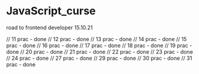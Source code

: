 # JavaScript_curse
road to frontend developer 
15.10.21 

// 11 prac - done 
// 12 prac - done
// 13 prac - done
// 14 prac - done
// 15 prac - done
// 16 prac - done
// 17 prac - done
// 18 prac - done
// 19 prac - done 
// 20 prac - done
// 21 prac - done
// 22 prac - done
// 23 prac - done
// 24 prac - done
// 27 prac - done
// 29 prac - done 
// 30 prac - done 
// 31 prac - done